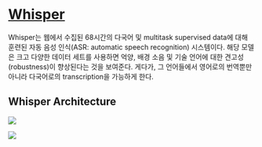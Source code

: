 # [Whisper](https://openai.com/blog/whisper/)
Whisper는 웹에서 수집된 68시간의 다국어 및 multitask supervised data에 대해 훈련된 자동 음성 인식(ASR: automatic speech recognition) 시스템이다. 
해당 모델은 크고 다양한 데이터 세트를 사용하면 억양, 배경 소음 및 기술 언어에 대한 견고성(robustness)이 향상된다는 것을 보여준다. 
게다가, 그 언어들에서 영어로의 번역뿐만 아니라 다국어로의 transcription을 가능하게 한다. 

## Whisper Architecture
![](https://github.com/juheesvt/project/blob/main/concat-internship/images/whisper_structure.png)


![](https://github.com/juheesvt/project/blob/main/concat-internship/images/whisper-process.png)
